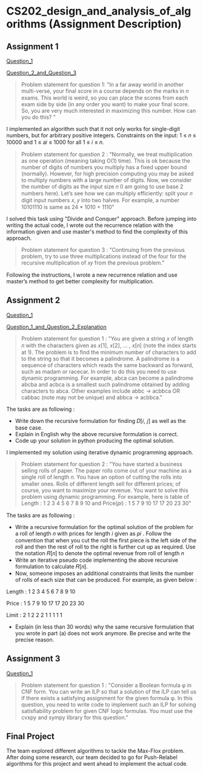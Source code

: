 # CS202_design_and_analysis_of_algorithms (Assignment Description)

## Assignment 1
[Question_1](https://github.com/cskang0121/cs202-design-and-analysis-of-algorithms/tree/main/assignment_1/q1)

[Question_2_and_Question_3](https://github.com/cskang0121/cs202-design-and-analysis-of-algorithms/tree/main/assignment_1/q2q3)

> Problem statement for question 1: "In a far away world in another multi-verse, your final score in a course depends on the marks in 𝑛 exams. This world is weird, so you can place the scores from each exam side by side (in any order you want) to make your final score. So, you are very much interested in maximizing this number. How can you do this? "

I implemented an algorithm such that it not only works for single-digit numbers, but for arbitrary positive integers. Constraints on the input: 1 ≤ 𝑛 ≤ 10000 and 1 ≤ 𝑎𝑖 ≤ 1000 for all 1 ≤ 𝑖 ≤ 𝑛.

> Problem statement for question 2 : "Normally, we treat multiplication as one operation (meaning taking O(1) time). This is ok because the number of digits of numbers you multiply has a fixed upper bound (normally). However, for high precision computing you may be asked to multiply numbers with a large number of digits. Now, we consider the number of digits as the input size 𝑛 (I am going to use base 2 numbers here). Let’s see how we can multiply efficiently: split your 𝑛 digit input numbers 𝑥, 𝑦 into two halves. For example, a number 10101110 is same as 24 * 1010 + 1110"

I solved this task using "Divide and Conquer" approach. Before jumping into writing the actual code, I wrote out the recurrence relation with the information given and use master's method to find the complexity of this approach.

> Problem statement for question 3 : "Continuing from the previous problem, try to use three multiplications instead of the four for the recursive multiplication of 𝑥𝑦 from the previous problem."

Following the instructions, I wrote a new recurrence relation and use master’s method to get better complexity for multiplication.

## Assignment 2
[Question_1](https://github.com/cskang0121/cs202-design-and-analysis-of-algorithms/blob/main/assignment_2/q1.py)

[Question_1_and_Question_2_Explanation](https://github.com/cskang0121/cs202-design-and-analysis-of-algorithms/blob/main/assignment_2/KANG%20CHIN%20SHEN_Assignment%202%20CS202%20q1q2.pdf)

> Problem statement for question 1 : "You are given a string 𝑥 of length 𝑛 with the characters given as 𝑥[1], 𝑥[2], ... , 𝑥[𝑛] (note the index starts at 1). The problem is to find the minimum number of characters to add to the string so that it becomes a palindrome. A palindrome is a sequence of characters which reads the same backward as forward, such as madam or racecar. In order to do this you need to use dynamic programming. For example, abca can become a palindrome abcba and acbca is a smallest such palindrome obtained by adding characters to abca. Other examples include abbc -> acbbca OR cabbac (note may not be unique) and abbca -> acbbca."

The tasks are as following : 
  - Write down the recursive formulation for finding 𝐷[𝑖, 𝑗] as well as the base case.
  - Explain in English why the above recursive formulation is correct.
  - Code up your solution in python producing the optimal solution.

I implemented my solution using iterative dynamic programming approach.

> Problem statement for question 2 : "You have started a business selling rolls of paper. The paper rolls come out of your machine as a single roll of length 𝑛. You have an option of cutting the rolls into smaller ones. Rolls of different length sell for different prices; of course, you want to maximize your revenue. You want to solve this problem using dynamic programming. For example, here is table of Length : 1 2 3 4 5 6 7 8 9 10 and Price(𝑝𝑖) : 1 5 7 9 10 17 17 20 23 30"

The tasks are as following :
  - Write a recursive formulation for the optimal solution of the problem for a roll of length 𝑛 with prices for length 𝑖 given as 𝑝𝑖 . Follow the convention that when you cut the roll the first piece is the left side of the roll and then the rest of roll to the right is further cut up as required. Use the notation 𝑅[𝑛] to denote the optimal revenue from roll of length 𝑛
  - Write an iterative pseudo code implementing the above recursive formulation to calculate 𝑅[𝑛].
  - Now, someone imposes an additional constraints that limits the number of rolls of each size that can be produced. For example, as given below :

Length : 1 2 3 4 5 6 7 8 9 10 

Price  : 1 5 7 9 10 17 17 20 23 30 

Limit  : 2 1 2 2 2 1 1 1 1 1
  
- Explain (in less than 30 words) why the same recursive formulation that you wrote in part (a) does not work anymore. Be precise and write the precise reason.

## Assignment 3
[Question_1](https://github.com/cskang0121/cs202-design-and-analysis-of-algorithms/tree/main/assignment_3/q1)

> Problem statement for question 1 : "Consider a Boolean formula φ in CNF form. You can write an ILP so that a solution of the ILP can tell us if there exists a satisfying assignment for the given formula φ. In this question, you need to write code to implement such an ILP for solving satisfiability problem for given CNF logic formulas. You must use the cvxpy and sympy library for this question."

## Final Project

The team explored different algorithms to tackle the Max-Flox problem. After doing some research, our team decided to go for Push-Relabel algorithms for this project and went ahead to implement the actual code.
